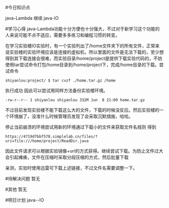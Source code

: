#今日知识点

java-Lambda 继续
java-IO

#学习心得
java-Lambda功能十分方便也十分强大，不过对于新学习这个功能的人来说可能不点不适应，需要多多练习和编程习惯的转变。


在学习实验楼IO实验时，有一个实验列出了/home文件夹下的所有文件，正常来说实验楼的实验环境应该是连接的虚拟机，所以里面的文件是无法下载的，至少想得到其下载连接会很难，而实验目录/home/project是提供下载实验代码的，不妨使用tar尝试命令打包/home目录到/home/project下，完成/home目录的下载。尝试命令
```
shiyanlou:project/ $ tar cvzf ./home.tar.gz /home  
```
执行成功
因此可以尝试用同样方法备份实验楼环境。
```
-rw-r--r-- 1 shiyanlou shiyanlou 332M Jun  8 21:09 home.tar.gz
```
不过目前发现实验楼不能下载这么大的文件，下载的时候没反应。然后实验楼的一个环境崩了，没准什么时候管理员发现了会采取沉默措施，哈哈。

停止当前崩溃的环境尝试用新的环境通过下载小的文件来获取文件名规则
得到
```
https://4719d7bbf578.simplelab.cn/files/?uri=file:///home/project/ReadDir.java
```
因此文件请求可以根据实验镜像+uri的方式获得。继续尝试下载。为防止文件过大会引起瘫痪，文件在压缩时采取分段压缩的方式，然后批量下载

亲测，实验时使用迅雷可下载上述链接，不过文件名需要调整一下。

#待解决问题
暂无

#其他
暂无

#明日计划
java--IO


